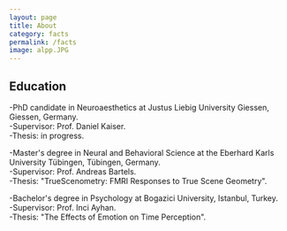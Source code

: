 ```yaml
---
layout: page
title: About
category: facts
permalink: /facts
image: alpp.JPG
---
```


## Education

-PhD candidate in Neuroaesthetics at Justus Liebig University Giessen, Giessen, Germany.<br>
-Supervisor: Prof. Daniel Kaiser. <br>
-Thesis: in progress.

-Master's degree in Neural and Behavioral Science at the Eberhard Karls University Tübingen, Tübingen, Germany.<br>
-Supervisor: Prof. Andreas Bartels.<br>
-Thesis: "TrueScenometry: FMRI Responses to True Scene Geometry".

-Bachelor's degree in Psychology at Bogazici University, Istanbul, Turkey.<br>
-Supervisor: Prof. Inci Ayhan.<br>
-Thesis: "The Effects of Emotion on Time Perception".
